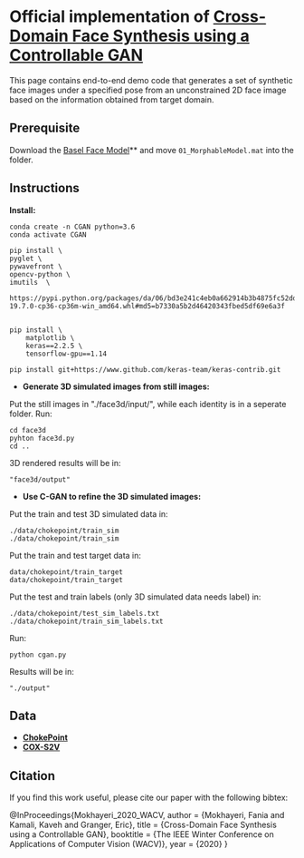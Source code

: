 Official implementation of  **[Cross-Domain Face Synthesis using a Controllable GAN](http://openaccess.thecvf.com/content_WACV_2020/html/Mokhayeri_Cross-Domain_Face_Synthesis_using_a_Controllable_GAN_WACV_2020_paper.html)**
===========

This page contains end-to-end demo code that generates a set of synthetic face images under a specified pose from an unconstrained 2D face image based on the information obtained from target domain.  

## Prerequisite

Download the [Basel Face Model](https://faces.dmi.unibas.ch/bfm/)** and move `01_MorphableModel.mat` into the folder.

## Instructions
__Install:__

```
conda create -n CGAN python=3.6
conda activate CGAN

pip install \
pyglet \
pywavefront \
opencv-python \
imutils  \
 https://pypi.python.org/packages/da/06/bd3e241c4eb0a662914b3b4875fc52dd176a9db0d4a2c915ac2ad8800e9e/dlib-19.7.0-cp36-cp36m-win_amd64.whl#md5=b7330a5b2d46420343fbed5df69e6a3f


pip install \
    matplotlib \
    keras==2.2.5 \
    tensorflow-gpu==1.14

pip install git+https://www.github.com/keras-team/keras-contrib.git
```

- **Generate 3D simulated images from still images:**

Put the still images in "./face3d/input/", while each identity is in a seperate folder.
Run:
```
cd face3d
pyhton face3d.py
cd ..
```
3D rendered results will be in:

```
"face3d/output"
```

- **Use C-GAN to refine the 3D simulated images:**

Put the train and test 3D simulated data in:
```
./data/chokepoint/train_sim
./data/chokepoint/train_sim
```

Put the train and test target data in:
```
data/chokepoint/train_target
data/chokepoint/train_target
```

Put the test and train labels (only 3D simulated data needs label) in:

```
./data/chokepoint/test_sim_labels.txt
./data/chokepoint/train_sim_labels.txt
```

Run:
```
python cgan.py
```

Results will be in:
```
"./output"
```

## Data

- **[ChokePoint](http://arma.sourceforge.net/chokepoint/)** 
- **[COX-S2V](http://vipl.ict.ac.cn/view_database.php?id=3)** 

## Citation

If you find this work useful, please cite our paper with the following bibtex:


@InProceedings{Mokhayeri_2020_WACV,
author = {Mokhayeri, Fania and Kamali, Kaveh and Granger, Eric},
title = {Cross-Domain Face Synthesis using a Controllable GAN},
booktitle = {The IEEE Winter Conference on Applications of Computer Vision (WACV)},
year = {2020}
}

